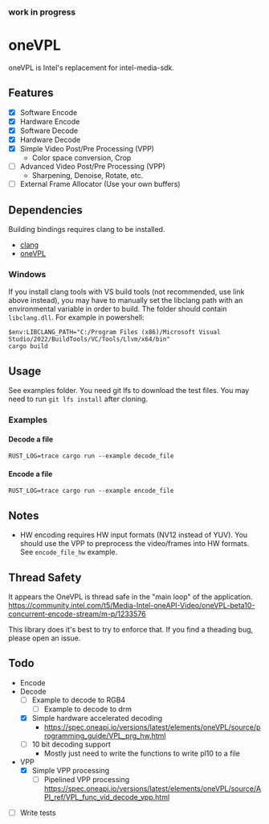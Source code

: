 ### work in progress

# oneVPL
oneVPL is Intel's replacement for intel-media-sdk.


## Features
- [x] Software Encode
- [x] Hardware Encode
- [x] Software Decode
- [x] Hardware Decode
- [x] Simple Video Post/Pre Processing (VPP)
    - Color space conversion, Crop
- [ ] Advanced Video Post/Pre Processing (VPP)
    - Sharpening, Denoise, Rotate, etc.
- [ ] External Frame Allocator (Use your own buffers)

## Dependencies
Building bindings requires clang to be installed.
* [clang](https://rust-lang.github.io/rust-bindgen/requirements.html)
* [oneVPL](https://www.intel.com/content/www/us/en/developer/articles/tool/oneapi-standalone-components.html#onevpl)

### Windows
If you install clang tools with VS build tools (not recommended, use link above instead), you may have to manually set the libclang path with an environmental variable in order to build. The folder should contain `libclang.dll`. For example in powershell:
```
$env:LIBCLANG_PATH="C:/Program Files (x86)/Microsoft Visual Studio/2022/BuildTools/VC/Tools/Llvm/x64/bin"
cargo build
```

## Usage
See examples folder. You need git lfs to download the test files. You may need to run `git lfs install` after cloning.

### Examples

#### Decode a file
```
RUST_LOG=trace cargo run --example decode_file
```

#### Encode a file
```
RUST_LOG=trace cargo run --example encode_file
```

## Notes
- HW encoding requires HW input formats (NV12 instead of YUV). You should use the VPP to preprocess the video/frames into HW formats. See `encode_file_hw` example.

## Thread Safety
It appears the OneVPL is thread safe in the "main loop" of the application.
https://community.intel.com/t5/Media-Intel-oneAPI-Video/oneVPL-beta10-concurrent-encode-stream/m-p/1233576

This library does it's best to try to enforce that. If you find a theading bug, please open an issue.

## Todo
- Encode
- Decode
    - [ ] Example to decode to RGB4
        - [ ] Example to decode to drm
    - [x] Simple hardware accelerated decoding
        - https://spec.oneapi.io/versions/latest/elements/oneVPL/source/programming_guide/VPL_prg_hw.html
    - [ ] 10 bit decoding support
        - Mostly just need to write the functions to write pl10 to a file
- VPP
    - [x] Simple VPP processing
        - [ ] Pipelined VPP processing https://spec.oneapi.io/versions/latest/elements/oneVPL/source/API_ref/VPL_func_vid_decode_vpp.html
- [ ] Write tests

